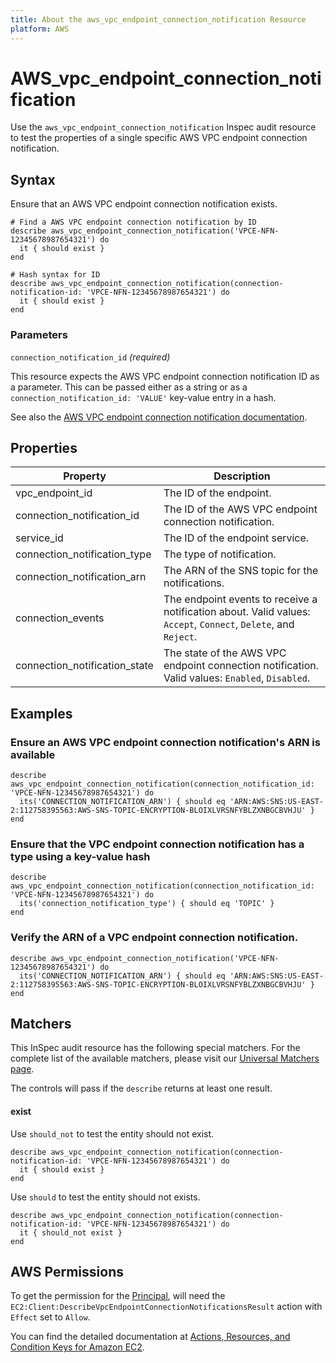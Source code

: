 ```yaml
---
title: About the aws_vpc_endpoint_connection_notification Resource
platform: AWS
---
```


# AWS\_vpc\_endpoint\_connection\_notification

Use the `aws_vpc_endpoint_connection_notification` Inspec audit resource to test the properties of a single specific AWS VPC endpoint connection notification.

## Syntax

Ensure that an AWS VPC endpoint connection notification exists.

    # Find a AWS VPC endpoint connection notification by ID
    describe aws_vpc_endpoint_connection_notification('VPCE-NFN-12345678987654321') do
      it { should exist }
    end

    # Hash syntax for ID
    describe aws_vpc_endpoint_connection_notification(connection-notification-id: 'VPCE-NFN-12345678987654321') do
      it { should exist }
    end

### Parameters

`connection_notification_id` _(required)_

This resource expects the AWS VPC endpoint connection notification ID as a parameter.
This can be passed either as a string or as a `connection_notification_id: 'VALUE'` key-value entry in a hash.

See also the [AWS VPC endpoint connection notification documentation](https://docs.AWS.amazon.com/AWSCloudFormation/latest/UserGuide/AWS-resource-ec2-vpcendpointconnectionnotification.html).

## Properties

|Property                                   | Description|
| ---                                       | --- |
|vpc_endpoint_id                            | The ID of the endpoint. |
|connection_notification_id                 | The ID of the AWS VPC endpoint connection notification. |
|service_id                                 | The ID of the endpoint service. |
|connection_notification_type               | The type of notification.|
|connection_notification_arn                | The ARN of the SNS topic for the notifications. |
|connection_events                          | The endpoint events to receive a notification about. Valid values: `Accept`, `Connect`, `Delete`, and `Reject`.  |
|connection_notification_state              | The state of the AWS VPC endpoint connection notification. Valid values: `Enabled`, `Disabled`. |

## Examples

### Ensure an AWS VPC endpoint connection notification's ARN is available

    describe aws_vpc_endpoint_connection_notification(connection_notification_id: 'VPCE-NFN-12345678987654321') do
      its('CONNECTION_NOTIFICATION_ARN') { should eq 'ARN:AWS:SNS:US-EAST-2:112758395563:AWS-SNS-TOPIC-ENCRYPTION-BLOIXLVRSNFYBLZXNBGCBVHJU' }
    end

### Ensure that the VPC endpoint connection notification has a type using a key-value hash

    describe aws_vpc_endpoint_connection_notification(connection_notification_id: 'VPCE-NFN-12345678987654321') do
      its('connection_notification_type') { should eq 'TOPIC' }
    end

### Verify the ARN of a VPC endpoint connection notification.

    describe aws_vpc_endpoint_connection_notification('VPCE-NFN-12345678987654321') do
      its('CONNECTION_NOTIFICATION_ARN') { should eq 'ARN:AWS:SNS:US-EAST-2:112758395563:AWS-SNS-TOPIC-ENCRYPTION-BLOIXLVRSNFYBLZXNBGCBVHJU' }
    end

## Matchers

This InSpec audit resource has the following special matchers. For the complete list of the available matchers, please visit our [Universal Matchers page](https://www.inspec.io/docs/reference/matchers/).

The controls will pass if the `describe` returns at least one result.

#### exist

Use `should_not` to test the entity should not exist.

    describe aws_vpc_endpoint_connection_notification(connection-notification-id: 'VPCE-NFN-12345678987654321') do
      it { should exist }
    end

Use `should` to test the entity should not exists.

    describe aws_vpc_endpoint_connection_notification(connection-notification-id: 'VPCE-NFN-12345678987654321') do
      it { should_not exist }
    end

## AWS Permissions

To get the permission for the [Principal](https://docs.aws.amazon.com/IAM/latest/UserGuide/intro-structure.html#intro-structure-principal), will need the `EC2:Client:DescribeVpcEndpointConnectionNotificationsResult` action with `Effect` set to `Allow`.

You can find the detailed documentation at [Actions, Resources, and Condition Keys for Amazon EC2](https://docs.AWS.amazon.com/IAM/latest/UserGuide/list_amazonec2.html).